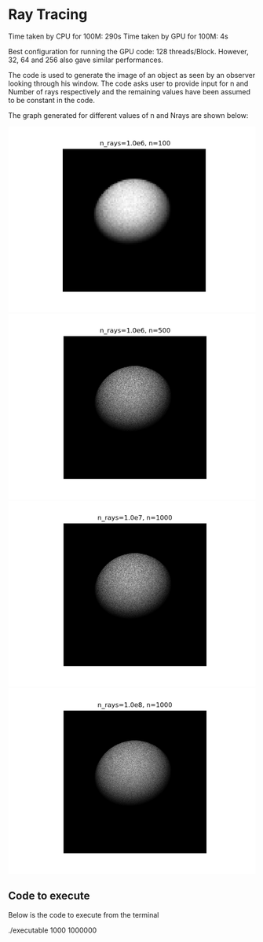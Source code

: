 # Ray Tracing

Time taken by CPU for 100M: 290s
Time taken by GPU for 100M: 4s

Best configuration for running the GPU code: 128 threads/Block. However, 32, 64 and 256 also gave similar performances. 

The code is used to generate the image of an object as seen by an observer looking through his window. The code asks user to provide input for n and Number of rays respectively and the remaining values have been assumed to be constant in the code. 

The graph generated for different values of n and Nrays are shown below:

![Fig 1](./plot_100_6.png)
![Fig 2](./plot_500_6.png)
![Fig 3](./plot_1000_7.png)
![Fig 4](./plot_1000_8.png)

## Code to execute

Below is the code to execute from the terminal

./executable 1000 1000000
